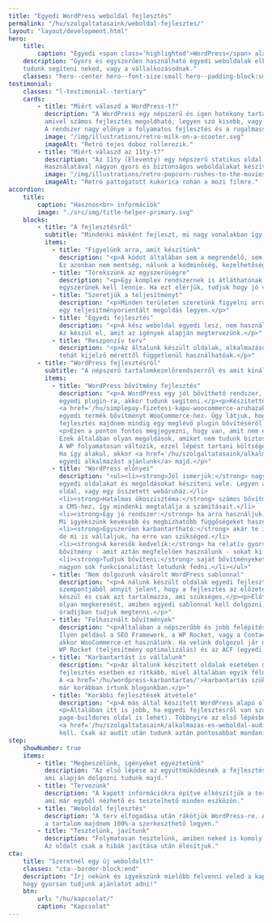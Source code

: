 ```yaml
---
title: "Egyedi WordPress weboldal fejlesztés"
permalink: "/hu/szolgaltatasaink/weboldal-fejlesztes/"
layout: "layout/development.html"
hero:
    title:
        caption: "Egyedi <span class='highlighted'>WordPress</span> alapú weboldal fejlesztés"
    description: "Gyors és egyszerűen használható egyedi weboldalak elkészítésében
    tudunk segíteni neked, vagy a vállalkozásodnak."
    classes: "hero--center hero--font-size:small hero--padding-block:small"
testimonial:
    classes: "l-testimonial--tertiary"
    cards:
        - title: "Miért válaszd a WordPress-t?"
          description: "A WordPress egy népszerű és igen hatékony tartalomkezelő rendszer,
          amivel számos fejlesztés megoldható, legyen szó kisebb, vagy nagyobb weboldalakról.
          A rendszer nagy előnye a folyamatos fejlesztés és a rugalmasság."
          image: "/img/illustrations/retro-milk-on-a-scooter.svg"
          imageAlt: "Retró tejes doboz rollerezik."
        - title: "Miért válaszd az 11ty-t?"
          description: "Az 11ty (Eleventy) egy népszerű statikus oldal generátor.
          Használatával nagyon gyors és biztonságos weboldalakat készíthetünk opcionálisan CMS szerkesztéssel."
          image: "/img/illustrations/retro-popcorn-rushes-to-the-movies.svg"
          imageAlt: "Retró pattogatott kukorica rohan a mozi filmre."
accordion:
    title:
        caption: "Hasznos<br> információk"
        image: "./src/img/title-helper-primary.svg"
    blocks:
        - title: "A fejlesztésről"
          subtitle: "Mindenki másként fejleszt, mi nagy vonalakban így."
          items:
            - title: "Figyelünk arra, amit készítünk"
              description: "<p>A kódot általában sem a megrendelő, sem a végfelhasználó nem látja.
              Ez azonban nem mentség, nálunk a kódminőség, kezelhetőség prioritás.</p>"
            - title: "Törekszünk az egyszerűségre"
              description: "<p>Egy komplex rendszernek is átláthatónak és bizonyos értelemben
              egyszerűnek kell lennie. Ha ezt elérjük, tudjuk hogy jó végeredményt hoztunk létre.</p>"
            - title: "Szeretjük a teljesítményt"
              description: "<p>Minden területen szeretünk figyelni arra, hogy a végeredmény
              egy teljesítményorientált megoldás legyen.</p>"
            - title: "Egyedi fejlesztés"
              description: "<p>A kész weboldal egyedi lesz, nem használunk vásárolt témát.
              Az készül el, amit az igények alapján megtervezünk.</p>"
            - title: "Reszponzív terv"
              description: "<p>Az általunk készült oldalak, alkalmazások mind reszponzívak,
              tehát kijelző mérettől függetlenül használhatóak.</p>"
        - title: "WordPress fejlesztésról"
          subtitle: "A népszerű tartalomkezelőrendszerről és amit kínálunk."
          items:
            - title: "WordPress bővítmény fejlesztés"
              description: "<p>A WordPress egy jól bővíthető rendszer, ha szükséged van egy
              egyedi plugin-ra, akkor tudunk segíteni.</p><p>Készítettünk már
              <a href='/hu/simplepay-fizetesi-kapu-woocommerce-aruhazakban/'>SimplePay</a>, DHL és
              egyedi termék bővítményt WooCommerce-hez. Úgy látjuk, hogy a legtöbb bővítmény
              fejlesztés majdnem mindig egy meglévő plugin bővítéséről szól.</p>
              <p>Ezen a ponton fontos megjegyezni, hogy van, amit nem érdemes WordPress-el fejleszteni.
              Ezek általában olyan megoldások, amiket nem tudunk biztosan támogatni.
              A WP folyamatosan változik, ezzel lépést tartani költséges és erőforrás igényes.
              Ha így alakul, akkor <a href='/hu/szolgaltatasaink/alkalmazas-fejlesztes/'>
              egyedi alkalmazást ajánlunk</a> majd.</p>"
            - title: "WordPress előnyei"
              description: "<ul><li><strong>Jól ismerjük:</strong> nagyon nagy szélességben tudunk
              egyedi oldalakat és megoldásokat készíteni vele. Legyen az kicsi portfólió
              oldal, vagy egy összetett webáruház.</li>
              <li><strong>Hatalmas ökoszisztéma:</strong> számos bővítmény és forrásanyag létezik ehhez
              a CMS-hez, így mindenki megtalálja a számításait.</li>
              <li><strong>Egy jó rendszer:</strong> ha arra használjuk, amire célszerű nagyon kezes eszköz.
              Mi igyekszünk kevesebb és megbízhatóbb függőségeket használni.</li>
              <li><strong>Egyszerűen karbantartható:</strong> akár te is frissítheted minden probléma nélkül,
              de mi is vállaljuk, ha erre van szükséged.</li>
              <li><strong>A keresők kedvelik:</strong> ha relatív gyors az oldal és fent a megfelelő SEO
              bővítmény - amit aztán megfelelően használunk - sokat ki lehet belőle hozni.</li>
              <li><strong>Tudjuk bővíteni:</strong> saját bővítményeket is tudunk írni, amivel
              nagyon sok funkcionalitást letudunk fedni.</li></ul>"
            - title: "Nem dolgozunk vásárolt WordPress sablonnal"
              description: "<p>A nálunk készült oldalak egyedi fejlesztések. Ez a végtermék
              szempontjából annyit jelent, hogy a fejlesztés az előzetes igényeknek megfelelően
              készül és csak azt tartalmazza, ami szükséges.</p><p>Előfordul, hogy vállalunk
              olyan megkeresést, amiben egyedi sablonnal kell dolgozni, de ezt általában csak
              óradíjban tudjuk megtenni.</p>"
            - title: "Felhasznált bővítmények"
              description: "<p>Általában a népszerűbb és jobb felépítésű bővítményeket részesítjük előnyben.
              Ilyen például a SEO Framework, a WP Rocket, vagy a Contact Form 7. Ha webáruházról van szó,
              akkor WooCommerce-et használunk. Ha velünk dolgozol jár neked a fizetős
              WP Rocket (teljesítmény optimalizálás) és az ACF (egyedi mezők kezelése).</p>"
            - title: "Karbantartást is vállalunk"
              description: "<p>Az általunk készített oldalak esetében mindig. Harmadik fél által készített
              fejlesztés esetben ez ritkább, mivel általában egyik félnek sem előnyös.
              A <a href='/hu/wordpress-karbantartas/'>karbantartás szükségességéről WordPress esetében</a>
              már korábban írtunk blogunkban.</p>"
            - title: "Korábbi fejlesztések átvétele"
              description: "<p>A más által készített WordPress alapú oldalad átvételét tudjuk vállalni.</p>
              <p>Általában itt is jobb, ha egyedi fejlesztésről van szó (de vásárolt sablonos, valamint
              page-builderes oldal is lehet). Többnyire az első lépésben
              <a href='/hu/szolgaltatasaink/alkalmazas-es-weboldal-audit-allapotfelmeres/'>auditálnunk</a>
              kell. Csak az audit után tudunk aztán pontosabbat mondani.</p>"
step:
    showNumber: true
    items:
        - title: "Megbeszélünk, igényeket egyeztetünk"
          description: "Az első lépése az együttműködésnek a fejlesztési leírás elkészítés közösen,
          ami alapján dolgozni tudunk majd."
        - title: "Tervezünk"
          description: "A kapott információkra építve elkészítjük a tervet HTML alapon,
          ami már egyből nézhető és tesztelhető minden eszközön."
        - title: "Weboldal fejlesztés"
          description: "A terv elfogadása után rákötjük WordPress-re. A cél, hogy
          a tartalom majdnem 100%-a szerkeszthető legyen."
        - title: "Tesztelünk, javítunk"
          description: "Folymatosan tesztelünk, amiben neked is komoly szerep jut.
          Az oldalt csak a hibák javítása után élesítjuk."
cta:
    title: "Szeretnél egy új weboldalt?"
    classes: "cta--border-block:end"
    description: "Írj nekünk és igyekszünk mielőbb felvenni veled a kapcsolatot,
    hogy gyorsan tudjunk ajánlatot adni!"
    btn:
        url: "/hu/kapcsolat/"
        caption: "Kapcsolat"
---
```

